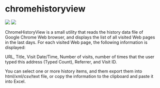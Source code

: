 # chromehistoryview
[![](https://img.shields.io/chocolatey/v/chromehistoryview?color=green&label=chromehistoryview)](https://chocolatey.org/packages/chromehistoryview) [![](https://img.shields.io/chocolatey/dt/chromehistoryview)](https://chocolatey.org/packages/chromehistoryview)

ChromeHistoryView is a small utility that reads the history data file of Google Chrome 
Web browser, and displays the list of all visited Web pages in the last days. For each 
visited Web page, the following information is displayed:

URL, Title, Visit Date/Time, Number of visits, number of times that the user typed this 
address (Typed Count), Referrer, and Visit ID. 

You can select one or more history items, and them export them into html/xml/csv/text 
file, or copy the information to the clipboard and paste it into Excel.